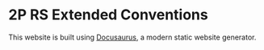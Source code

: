 # 2P RS Extended Conventions

This website is built using [Docusaurus](https://docusaurus.io/), a modern static website generator.
